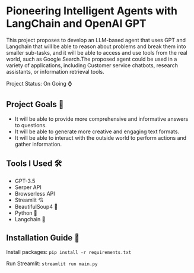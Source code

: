 # Pioneering Intelligent Agents with LangChain and OpenAI GPT

This project proposes to develop an LLM-based agent that uses GPT and Langchain that will be able to reason about problems and break them into smaller sub-tasks, and it will be able to access and use tools from the real world, such as Google Search.The proposed agent could be used in a variety of applications, including Customer service chatbots, research assistants, or information retrieval tools.


Project Status: On Going ⌚

## Project Goals 🎯
* It will be able to provide more comprehensive and informative answers to questions.
* It will be able to generate more creative and engaging text formats.
* It will be able to interact with the outside world to perform actions and gather information.

## Tools I Used 🛠
* GPT-3.5
* Serper API
* Browserless API 
* Streamlit 💘
* BeautifulSoup4 🍲
* Python 🐍
* Langchain 🛬

## Installation Guide 📕

Install packages:
`pip install -r requirements.txt`

Run Streamlit:
`streamlit run main.py`


